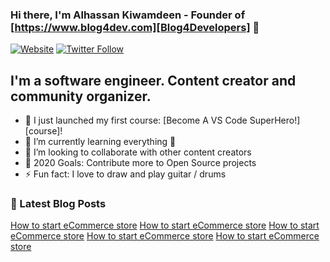### Hi there, I'm Alhassan Kiwamdeen - Founder of [https://www.blog4dev.com][Blog4Developers] 👋

[![Website](https://img.shields.io/website?label=codeSTACKr.com&style=for-the-badge&url=https%3A%2F%2Fcodestackr.com)](https://codestackr.com)
[![Twitter Follow](https://img.shields.io/twitter/follow/codeSTACKr?color=1DA1F2&logo=twitter&style=for-the-badge)](https://twitter.com/intent/follow?original_referer=https%3A%2F%2Fgithub.com%2FcodeSTACKr&screen_name=codeSTACKr)

## I'm a software engineer. Content creator and community organizer.

- 🔭 I just launched my first course: [Become A VS Code SuperHero!][course]!
- 🌱 I’m currently learning everything 🤣
- 👯 I’m looking to collaborate with other content creators
- 🥅 2020 Goals: Contribute more to Open Source projects
- ⚡ Fun fact: I love to draw and play guitar / drums


### 📕 Latest Blog Posts

[How to start eCommerce store](https://www.blog4dev.com/astra-woocommerce/)
[How to start eCommerce store](https://www.blog4dev.com/astra-woocommerce/)
[How to start eCommerce store](https://www.blog4dev.com/astra-woocommerce/)
[How to start eCommerce store](https://www.blog4dev.com/astra-woocommerce/)
[How to start eCommerce store](https://www.blog4dev.com/astra-woocommerce/)